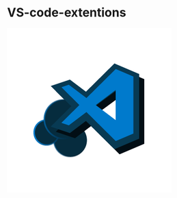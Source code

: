 # VS-code-extentions
![alt text](https://raw.githubusercontent.com/vscode-icons/vscode-icons/master/images/logo@3x.png)
